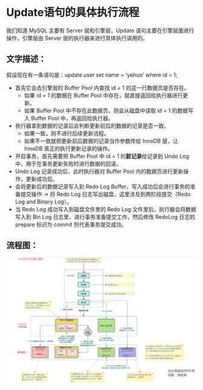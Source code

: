 # Update语句的具体执行流程
我们知道 MySQL 主要有 Server 层和引擎层，Update 语句主要在引擎层面进行操作，引擎层由 Server 层的执行器来进行具体执行调用的。
## 文字描述：
假设现在有一条语句是：update user set name = 'yehuo' where id = 1; 

- 首先它会去引擎层的 Buffer Pool 内查找 id = 1 的这一行数据页是否存在。
  - 如果 id = 1 的数据在 Buffer Pool 中存在，就直接返回给执行器进行更新。
  - 如果 Buffer Pool 中不存在此数据页，则会从磁盘中读取 id = 1 的数据写入 Buffer Pool 中，再返回给执行器。
- 执行器拿到数据的记录后会判断更新前后的数据的记录是否一致。
  - 如果一致，则不进行后续更新流程。
  - 如果不一致就把更新前后数据的记录当作参数传给 InnoDB 层，让 InnoDB 真正的执行更新记录的操作。
- 开启事务，首先需要把 Buffer Pool 中 id = 1 的**脏记录**给记录到 Undo Log 中，用于在事务更新失败时进行数据的回滚。
- Undo Log 记录成功后，此时执行器对 Buffer Pool 内的数据页进行更新操作，更新成功后。
- 会将更新后的数据记录写入到 Redo Log Buffer，写入成功后会进行事务的准备提交操作 -> 将 Redo Log 日志写出磁盘，这里涉及到两阶段提交（Redo Log and Binary Log）。
- 当 Redo Log 成功写入到磁盘文件里的 Redo Log 文件里后，执行器会将数据写入到 Bin Log 日志里，进行事务准备提交工作，然后修改 RedoLog 日志的 prepare 标识为 commit 则代表事务提交成功。
## 流程图：
![img.png](../assets/MySQL/Update语句的具体执行流程1.png)
